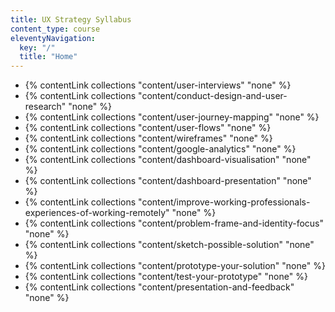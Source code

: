 ```yaml
---
title: UX Strategy Syllabus
content_type: course
eleventyNavigation:
  key: "/"
  title: "Home"
---
```


- {% contentLink collections "content/user-interviews" "none" %}
- {% contentLink collections "content/conduct-design-and-user-research" "none" %}
- {% contentLink collections "content/user-journey-mapping" "none" %}
- {% contentLink collections "content/user-flows" "none" %}
- {% contentLink collections "content/wireframes" "none" %}
- {% contentLink collections "content/google-analytics" "none" %}
- {% contentLink collections "content/dashboard-visualisation" "none" %}
- {% contentLink collections "content/dashboard-presentation" "none" %}
- {% contentLink collections "content/improve-working-professionals-experiences-of-working-remotely" "none" %}
- {% contentLink collections "content/problem-frame-and-identity-focus" "none" %}
- {% contentLink collections "content/sketch-possible-solution" "none" %}
- {% contentLink collections "content/prototype-your-solution" "none" %}
- {% contentLink collections "content/test-your-prototype" "none" %}
- {% contentLink collections "content/presentation-and-feedback" "none" %}
